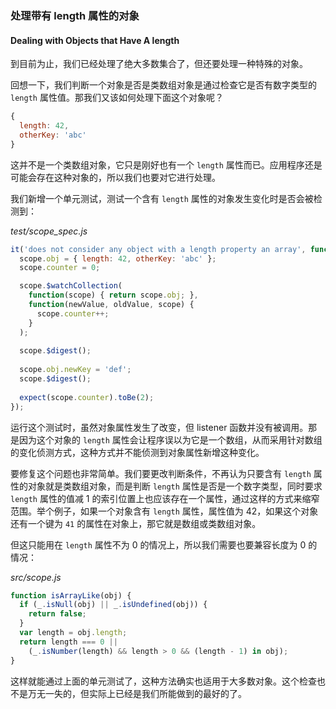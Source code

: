 ### 处理带有 length 属性的对象
#### Dealing with Objects that Have A length

到目前为止，我们已经处理了绝大多数集合了，但还要处理一种特殊的对象。

回想一下，我们判断一个对象是否是类数组对象是通过检查它是否有数字类型的 `length` 属性值。那我们又该如何处理下面这个对象呢？

```js
{
  length: 42,
  otherKey: 'abc'
}
```

这并不是一个类数组对象，它只是刚好也有一个 `length` 属性而已。应用程序还是可能会存在这种对象的，所以我们也要对它进行处理。

我们新增一个单元测试，测试一个含有 `length` 属性的对象发生变化时是否会被检测到：

_test/scope_spec.js_

```js
it('does not consider any object with a length property an array', function() {
  scope.obj = { length: 42, otherKey: 'abc' };
  scope.counter = 0;

  scope.$watchCollection(
    function(scope) { return scope.obj; },
    function(newValue, oldValue, scope) {
      scope.counter++;
    }
  );
  
  scope.$digest();
  
  scope.obj.newKey = 'def';
  scope.$digest();
  
  expect(scope.counter).toBe(2);
});
```

运行这个测试时，虽然对象属性发生了改变，但 listener 函数并没有被调用。那是因为这个对象的 `length` 属性会让程序误以为它是一个数组，从而采用针对数组的变化侦测方式，这种方式并不能侦测到对象属性新增这种变化。

要修复这个问题也非常简单。我们要更改判断条件，不再认为只要含有 `length` 属性的对象就是类数组对象，而是判断 `length` 属性是否是一个数字类型，同时要求 `length` 属性的值减 1 的索引位置上也应该存在一个属性，通过这样的方式来缩窄范围。举个例子，如果一个对象含有 `length` 属性，属性值为 42，如果这个对象还有一个键为 `41` 的属性在对象上，那它就是数组或类数组对象。

但这只能用在 `length` 属性不为 0 的情况上，所以我们需要也要兼容长度为 0 的情况：

_src/scope.js_

```js
function isArrayLike(obj) {
  if (_.isNull(obj) || _.isUndefined(obj)) {
    return false;
  }
  var length = obj.length;
  return length === 0 ||
    (_.isNumber(length) && length > 0 && (length - 1) in obj);
}
```

这样就能通过上面的单元测试了，这种方法确实也适用于大多数对象。这个检查也不是万无一失的，但实际上已经是我们所能做到的最好的了。